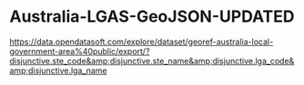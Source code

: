 # Australia-LGAS-GeoJSON-UPDATED
https://data.opendatasoft.com/explore/dataset/georef-australia-local-government-area%40public/export/?disjunctive.ste_code&amp;disjunctive.ste_name&amp;disjunctive.lga_code&amp;disjunctive.lga_name
